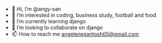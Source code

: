 - 👋 Hi, I’m @angy-san
- 👀 I’m interested in coding, business study, football and food
- 🌱 I’m currently learning django
- 💞️ I’m looking to collaborate on django
- 📫 How to reach me angelenesantosh05@gmail.com


